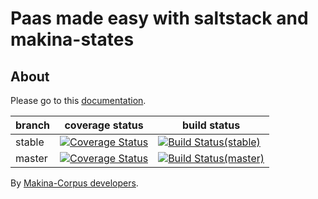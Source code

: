 Paas made easy with saltstack and makina-states
===================================================
About
------

Please go to this [documentation](http://makina-states.readthedocs.org).

| branch  | coverage status                                                                                                                                                      |  build status                                                                                                                                    |
|---------|----------------------------------------------------------------------------------------------------------------------------------------------------------------------|--------------------------------------------------------------------------------------------------------------------------------------------------|
| stable  | [![Coverage Status](https://coveralls.io/repos/makinacorpus/makina-states/badge.svg?branch=stable)](https://coveralls.io/r/makinacorpus/makina-states?branch=stable) |  [![Build Status(stable)](https://travis-ci.org/makinacorpus/makina-states.svg?branch=stable)](https://travis-ci.org/makinacorpus/makina-states) |
| master  | [![Coverage Status](https://coveralls.io/repos/makinacorpus/makina-states/badge.svg?branch=master)](https://coveralls.io/r/makinacorpus/makina-states?branch=master) |  [![Build Status(master)](https://travis-ci.org/makinacorpus/makina-states.svg?branch=master)](https://travis-ci.org/makinacorpus/makina-states) |

By [Makina-Corpus developers](http://www.makina-corpus.com).




